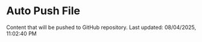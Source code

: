 # Auto Push File

Content that will be pushed to GitHub repository.
Last updated: 08/04/2025, 11:02:40 PM